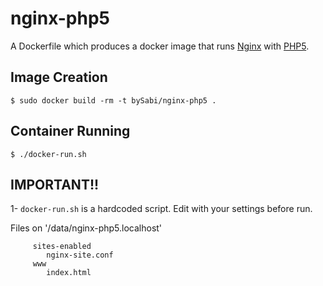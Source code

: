 # nginx-php5

A Dockerfile which produces a docker image that runs [Nginx][nginx] with [PHP5][php].

[nginx]: http://wiki.nginx.org/
[php]: http://us.php.net/

## Image Creation

```
$ sudo docker build -rm -t bySabi/nginx-php5 .
```

## Container Running

```
$ ./docker-run.sh
```

IMPORTANT!!
---------------------------
1- `docker-run.sh` is a hardcoded script. Edit with your settings before run. 


Files on '/data/nginx-php5.localhost'

```
     sites-enabled
        nginx-site.conf
     www
        index.html
```


